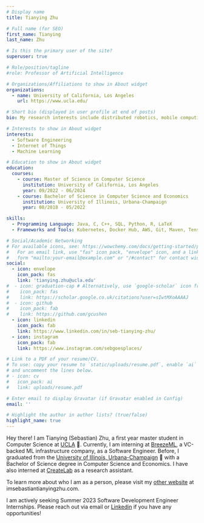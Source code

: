 ```yaml
---
# Display name
title: Tianying Zhu

# Full name (for SEO)
first_name: Tianying
last_name: Zhu

# Is this the primary user of the site?
superuser: true

# Role/position/tagline
#role: Professor of Artificial Intelligence

# Organizations/Affiliations to show in About widget
organizations:
  - name: University of California, Los Angeles
    url: https://www.ucla.edu/

# Short bio (displayed in user profile at end of posts)
bio: My research interests include distributed robotics, mobile computing and programmable matter.

# Interests to show in About widget
interests:
  - Software Engineering
  - Internet of Things
  - Machine Learning

# Education to show in About widget
education:
  courses:
    - course: Master of Science in Computer Science
      institution: University of California, Los Angeles
      year: 09/2022 - 06/2024
    - course: Bachelor of Science in Computer Science and Economics
      institution: University of Illinois, Urbana-Champaign
      year: 08/2018 - 05/2022

skills:
  - Programming Language: Java, C, C++, SQL, Python, R, LaTeX
  - Frameworks and Tools: Kubernetes, Docker Hub, AWS, Git, Maven, TensorFlow, Numpy, Linux, Azure

# Social/Academic Networking
# For available icons, see: https://wowchemy.com/docs/getting-started/page-builder/#icons
#   For an email link, use "fas" icon pack, "envelope" icon, and a link in the
#   form "mailto:your-email@example.com" or "/#contact" for contact widget.
social:
  - icon: envelope
    icon_pack: fas
    link: 'tianying.zhu@ucla.edu'
#  - icon: graduation-cap # Alternatively, use `google-scholar` icon from `ai` icon pack
#    icon_pack: fas
#    link: https://scholar.google.co.uk/citations?user=sIwtMXoAAAAJ
#  - icon: github
#    icon_pack: fab
#    link: https://github.com/gcushen
  - icon: linkedin
    icon_pack: fab
    link: https://www.linkedin.com/in/seb-tianying-zhu/
  - icon: instagram
    icon_pack: fab
    link: https://www.instagram.com/sebgoesplaces/

# Link to a PDF of your resume/CV.
# To use: copy your resume to `static/uploads/resume.pdf`, enable `ai` icons in `params.yaml`,
# and uncomment the lines below.
# - icon: cv
#   icon_pack: ai
#   link: uploads/resume.pdf

# Enter email to display Gravatar (if Gravatar enabled in Config)
email: ''

# Highlight the author in author lists? (true/false)
highlight_name: true
---
```


Hey there! I am Tianying (Sebastian) Zhu, a first year master student in Computer Science at [UCLA](https://www.ucla.edu) 💙. Currently, I am interning at [BreezeML](https://breezeml.ai), a VC-backed ML infrastructure company, as a Software Engineer. Before, I graduated from the [University of Illinois, Urbana-Champaign](https://illinois.edu) 🧡 with a Bachelor of Science degree in Computer Science and Economics. I have also interned at [CreateLab](https://createlab.cs.illinois.edu) as a research assistant.

To learn more about who I am as a person, please visit my [other website](https://imsebastiantianyingzhu.com) at imsebastiantianyingzhu.com. 

I am actively seeking Summer 2023 Software Development Engineer Internships. Please reach out via email or [Linkedin](https://www.linkedin.com/in/seb-tianying-zhu/) if you have any opportunities! 
